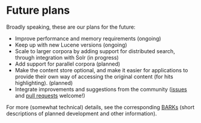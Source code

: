 # Future plans

Broadly speaking, these are our plans for the future:

- Improve performance and memory requirements (ongoing)
- Keep up with new Lucene versions (ongoing)
- Scale to larger corpora by adding support for distributed search,
  through integration with Solr (in progress)
- Add support for parallel corpora (planned)
- Make the content store optional, and make it easier for applications 
  to provide their own way of accessing the original content (for hits 
  highlighting). (planned)
- Integrate improvements and suggestions from the community ([issues](https://github.com/INL/BlackLab/issues) and [pull requests](https://github.com/INL/BlackLab/pulls) welcome!)

For more (somewhat technical) details, see the corresponding [BARKs](https://github.com/INL/BlackLab/tree/dev/doc/bark#readme) (short descriptions of planned development and other information).
